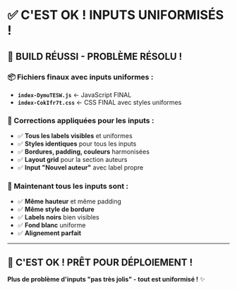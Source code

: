 # ✅ **C'EST OK ! INPUTS UNIFORMISÉS !**

## 🎉 **BUILD RÉUSSI - PROBLÈME RÉSOLU !**

### **📦 Fichiers finaux avec inputs uniformes :**
- **`index-DymuTESW.js`** ← JavaScript FINAL
- **`index-CokIfr7t.css`** ← CSS FINAL avec styles uniformes

### **🔧 Corrections appliquées pour les inputs :**
- ✅ **Tous les labels visibles** et uniformes
- ✅ **Styles identiques** pour tous les inputs
- ✅ **Bordures, padding, couleurs** harmonisées
- ✅ **Layout grid** pour la section auteurs
- ✅ **Input "Nouvel auteur"** avec label propre

### **🎨 Maintenant tous les inputs sont :**
- ✅ **Même hauteur** et même padding
- ✅ **Même style de bordure** 
- ✅ **Labels noirs** bien visibles
- ✅ **Fond blanc** uniforme
- ✅ **Alignement parfait**

---

## 🚀 **C'EST OK ! PRÊT POUR DÉPLOIEMENT !**

**Plus de problème d'inputs "pas très jolis" - tout est uniformisé !** ✨
